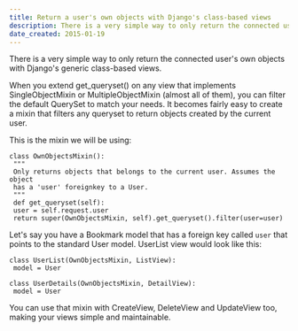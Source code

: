 ```yaml
---
title: Return a user's own objects with Django's class-based views
description: There is a very simple way to only return the connected user's own objects with Django's generic class-based views.
date_created: 2015-01-19
---
```


There is a very simple way to only return the connected user's own objects with Django's generic class-based views.

When you extend get_queryset() on any view that implements SingleObjectMixin or MultipleObjectMixin (almost all of them), you can filter the default QuerySet to match your needs. It becomes fairly easy to create a mixin that filters any queryset to return objects created by the current user.

This is the mixin we will be using:

```
class OwnObjectsMixin():
 """
 Only returns objects that belongs to the current user. Assumes the object
 has a 'user' foreignkey to a User.
 """
 def get_queryset(self):
 user = self.request.user
 return super(OwnObjectsMixin, self).get_queryset().filter(user=user)
```

Let's say you have a Bookmark model that has a foreign key called `user` that points to the standard User model. UserList view would look like this:

```
class UserList(OwnObjectsMixin, ListView):
 model = User

class UserDetails(OwnObjectsMixin, DetailView):
 model = User
```

You can use that mixin with CreateView, DeleteView and UpdateView too, making your views simple and maintainable.

